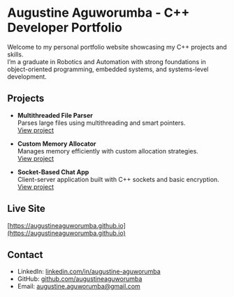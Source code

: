 # Augustine Aguworumba - C++ Developer Portfolio

Welcome to my personal portfolio website showcasing my C++ projects and skills.  
I’m a graduate in Robotics and Automation with strong foundations in object-oriented programming, embedded systems, and systems-level development.

## Projects

- **Multithreaded File Parser**  
  Parses large files using multithreading and smart pointers.  
  [View project](https://github.com/yourusername/file-parser)

- **Custom Memory Allocator**  
  Manages memory efficiently with custom allocation strategies.  
  [View project](https://github.com/yourusername/memory-allocator)

- **Socket-Based Chat App**  
  Client-server application built with C++ sockets and basic encryption.  
  [View project](https://github.com/yourusername/chat-app)

## Live Site  
[https://augustineaguworumba.github.io](https://augustineaguworumba.github.io)

## Contact  
- LinkedIn: [linkedin.com/in/augustine-aguworumba](https://linkedin.com/in/augustine-aguworumba)  
- GitHub: [github.com/augustineaguworumba](https://github.com/augustineaguworumba)  
- Email: augustine.aguworumba@gmail.com


